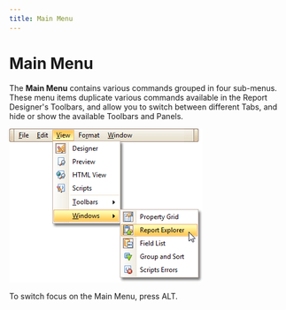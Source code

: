 ```yaml
---
title: Main Menu
---
```

# Main Menu
The **Main Menu** contains various commands grouped in four sub-menus. These menu items duplicate various commands available in the Report Designer's Toolbars, and allow you to switch between different Tabs, and hide or show the available Toolbars and Panels.

![RD_Elements_MainMenu_0](../../../../../images/img11135.png)

To switch focus on the Main Menu, press ALT.